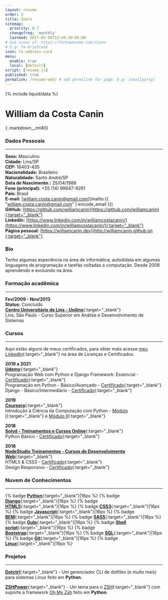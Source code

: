 ```yaml
---
layout: resume
order: 3
title: Sobre
sitemap:
  priority: 0.7
  changefreq: 'monthly'
  lastmod: 2017-05-04T12:49:30-05:00
# Use icons of: https://fontawesome.com/icons
# E.g: fa-briefcase
icon: fa-address-card
menu:
  enable: true
  local: [default]
script: [resume.js]
published: true
permalink: /resume-web/ # add permilink for page. E.g: /smallparty/
---
```



{% include liquid/data %}

# William da Costa Canin

{:.markdown__mt40}

### Dados Pessoais
---

**Sexo:** Masculino  
**Cidade:** Lins/SP  
**CEP:** 16403-435  
**Nacionalidade:** Brasileiro  
**Naturalidade:** Santo André/SP  
**Data de Nascimento.:** 25/04/1988  
**Fone (principal):** +55 (14) 99647-9261  
**País:** Brasil  
**E-mail:** [william.costa.canin@gmail.com](mailto:{{ "william.costa.canin@gmail.com" | encode_email }})  
**GitHub:** [https://github.com/williamcanin](https://github.com/williamcanin){:target="_blank"}   
**LinkedIn:** [https://www.linkedin.com/in/williamcostacanin/](https://www.linkedin.com/in/williamcostacanin/){:target="_blank"}  
**Página pessoal:** [https://williamcanin.dev](http://williamcanin.github.io){:target="_blank"}  

### Bio

Tenho algumas experiência na área de informática; autodidata em algumas linguagens de programação e tarefas voltadas a computação.
Desde 2008 aprendendo e evoluindo na área.

### Formação acadêmica
---

**Fev/2009 - Nov/2013**   
**Status:** Concluído   
[**Centro Universitário de Lins - Unilins**](http://www.unilins.edu.br/){:target="_blank"}  
Lins, São Paulo - Curso Superior em Análise e Desenvolvimento de Sistemas

### Cursos
---

Aqui estão alguns de meus certificados, para obter mais acesse [meu LinkedIn](https://www.linkedin.com/in/williamcostacanin/){:target="_blank"} na área de Licenças e Certificados.

**2019 a 2021**  
[**Udemy**](https://udemy.com/){:target="_blank"}  
Programação Web com Python e Django Framework: Essencial - [Certificado](https://williamcanin.github.io/docs/certificates/udemy-programacao-web-com-python-e-django-framework-essencial.pdf){:target="_blank"}  
Programação em Python - Básico/Avançado - [Certificado](https://williamcanin.github.io/docs/certificates/udemy-django-basico-avancado.pdf){:target="_blank"}   
Django - Básico/Intermediário - [Certificado](https://williamcanin.github.io/docs/certificates/udemy-django-basico-intermediario.pdf){:target="_blank"}   

**2019**  
[**Coursera**](https://www.coursera.org/){:target="_blank"}  
Introdução à Ciência da Computação com Python - [Módulo I](https://www.coursera.org/learn/ciencia-computacao-python-conceitos){:target="_blank"} e [Módulo II](https://www.coursera.org/learn/ciencia-computacao-python-conceitos-2){:target="_blank"}

**2018**  
[**Solyd - Treinamentos e Cursos Online**](https://solyd.com.br/){:target="_blank"}  
Python Básico - [Certificado](https://williamcanin.github.io/docs/certificates/solyd-curses-python-basic.pdf){:target="_blank"}

**2018**  
[**NodeStudio Treinamentos - Cursos de Desenvolvimento Web**](https://www.nodestudio.com.br/){:target="_blank"}  
HTML5 & CSS3 - [Certificado](https://williamcanin.github.io/docs/certificates/html5-css3-in-practice-nodestudio.pdf){:target="_blank"}  
Design Responsivo - [Certificado](https://williamcanin.github.io/docs/certificates/responsive-design-certificate-at-nodestudio.pdf){:target="_blank"}

### Nuvem de Conhecimentos
---

{% badge [**Python**](https://www.python.org/){:target="_blank"}|16px %}
{% badge [**Django**](https://www.djangoproject.com/){:target="_blank"}|16px %}
{% badge [**HTML5**](https://www.w3schools.com/html/html5_intro.asp){:target="_blank"}|16px %}
{% badge [**CSS3**](https://www.w3schools.com/css/){:target="_blank"}|16px %}
{% badge [**Javascript**](https://www.javascript.com/){:target="_blank"}|16px %}
{% badge [**BEM**](http://getbem.com/){:target="_blank"}|16px %}
{% badge [**SASS**](https://sass-lang.com/){:target="_blank"}|16px %}
{% badge [**Gulp**](https://gulpjs.com/){:target="_blank"}|16px %}
{% badge [**Shell script**](http://linuxcommand.org/lc3_learning_the_shell.php){:target="_blank"}|16px %}
{% badge [**Bootstrap**](https://getbootstrap.com/){:target="_blank"}|16px %}
{% badge [**SQL**](https://pt.wikipedia.org/wiki/SQL){:target="_blank"}|16px %}
{% badge [**Git**](https://git-scm.com/){:target="_blank"}|16px %}
{% badge [**Linux**](https://pt.wikipedia.org/wiki/Linux){:target="_blank"}|16px %}

<!-- ### Idiomas
---

**Inglês:** Instrumental    -->      

### Projetos
---

[**Dotctrl**](https://github.com/snakypy/dotctrl){:target="_blank"} - Um gerenciador CLI de dotfiles (e muito mais) para sistemas Linux feito em **Python**.

[**ZSHPower**](https://github.com/snakypy/zshpower){:target="_blank"} - Um tema para o [ZSH](http://zsh.org){:target="_blank"} com suporte a framework [Oh My Zsh](https://ohmyz.sh) feito em **Python**.

